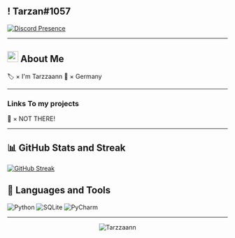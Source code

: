 ## ! Tarzan#1057
[![Discord Presence](https://lanyard.cnrad.dev/api/680480806686294067?idleMessage=EzCord%20>%20Mikocord)](https://discord.gg/xtkrvJcSAT) 


***
## <img src="https://raw.githubusercontent.com/MartinHeinz/MartinHeinz/master/wave.gif" width="25px"> About Me

🏷️ × I'm Tarzzaann
📍   × Germany  

***
### Links To my projects
📂 × NOT THERE!
***

## 📊 GitHub Stats and Streak

[![GitHub Streak](https://github-readme-streak-stats.herokuapp.com?user=Tarzzaann&theme=tokyonight)](https://git.io/streak-stats)



## 📝 Languages and Tools
![Python](https://img.shields.io/badge/python-6330F6?style=for-the-badge&logo=python&logoColor=white)
![SQLite](https://img.shields.io/badge/sqlite-6330F6?style=for-the-badge&logo=sqlite&logoColor=white)
![PyCharm](https://img.shields.io/badge/pycharm-143?style=for-the-badge&logo=pycharm&logoColor=white&color=6330F6&labelColor=6330F6)


***
<p align="center">
  <img align="center" src="https://komarev.com/ghpvc/?username=Tarzzaann&label=Profile%20views&color=6330F6&style=flat" alt="Tarzzaann"/>
</p>
